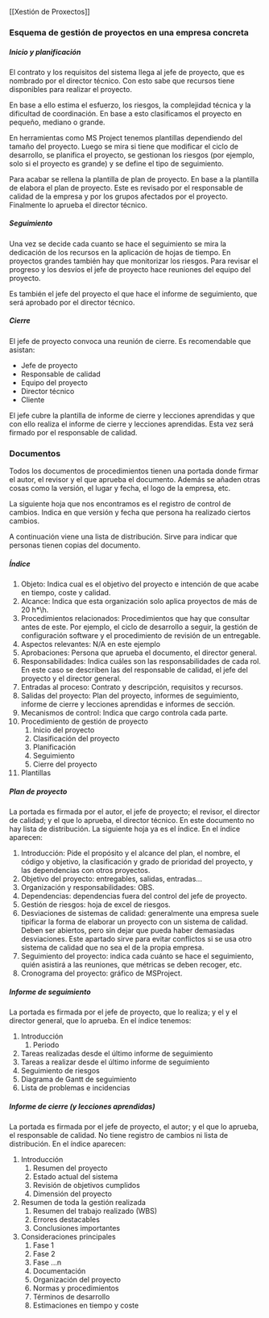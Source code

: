[[Xestión de Proxectos]]

### Esquema de gestión de proyectos en una empresa concreta
##### Inicio y planificación
El contrato y los requisitos del sistema llega al jefe de proyecto, que es nombrado por el director técnico. Con esto sabe que recursos tiene disponibles para realizar el proyecto. 

En base a ello estima el esfuerzo, los riesgos, la complejidad técnica y la dificultad de coordinación. En base a esto clasificamos el proyecto en pequeño, mediano o grande. 

En herramientas como MS Project tenemos plantillas dependiendo del tamaño del proyecto. Luego se mira si tiene que modificar el ciclo de desarrollo, se planifica el proyecto, se gestionan los riesgos (por ejemplo, solo si el proyecto es grande) y se define el tipo de seguimiento. 

Para acabar se rellena la plantilla de plan de proyecto. En base a la plantilla de elabora el plan de proyecto. Este es revisado por el responsable de calidad de la empresa y por los grupos afectados por el proyecto. Finalmente lo aprueba el director técnico.

##### Seguimiento
Una vez se decide cada cuanto se hace el seguimiento se mira la dedicación de los recursos en la aplicación de hojas de tiempo. En proyectos grandes también hay que monitorizar los riesgos. Para revisar el progreso y los desvíos el jefe de proyecto hace reuniones del equipo del proyecto. 

Es también el jefe del proyecto el que hace el informe de seguimiento, que será aprobado por el director técnico.

##### Cierre
El jefe de proyecto convoca una reunión de cierre. Es recomendable que asistan:
+ Jefe de proyecto
+ Responsable de calidad
+ Equipo del proyecto
+ Director técnico
+ Cliente

El jefe cubre la plantilla de informe de cierre y lecciones aprendidas y que con ello realiza el informe de cierre y lecciones aprendidas. Esta vez será firmado por el responsable de calidad.

### Documentos
Todos los documentos de procedimientos tienen una portada donde firmar el autor, el revisor y el que aprueba el documento. Además se añaden otras cosas como la versión, el lugar y fecha, el logo de la empresa, etc.

La siguiente hoja que nos encontramos es el registro de control de cambios. Indica en que versión y fecha que persona ha realizado ciertos cambios. 

A continuación viene una lista de distribución. Sirve para indicar que personas tienen copias del documento. 

##### Índice
1. Objeto: Indica cual es el objetivo del proyecto e intención de que acabe en tiempo, coste y calidad.
2. Alcance: Indica que esta organización solo aplica proyectos de más de 20 h*\h.
3. Procedimientos relacionados: Procedimientos que hay que consultar antes de este. Por ejemplo, el ciclo de desarrollo a seguir, la gestión de configuración software y el procedimiento de revisión de un entregable.
4. Aspectos relevantes: N/A en este ejemplo
5. Aprobaciones: Persona que aprueba el documento, el director general.
6. Responsabilidades: Indica cuáles son las responsabilidades de cada rol. En este caso se describen las del responsable de calidad, el jefe del proyecto y el director general.
7. Entradas al proceso: Contrato y descripción, requisitos y recursos.
8. Salidas del proyecto: Plan del proyecto, informes de seguimiento, informe de cierre y lecciones aprendidas e informes de sección.
9. Mecanismos de control: Indica que cargo controla cada parte.
10. Procedimiento de gestión de proyecto
	1. Inicio del proyecto
	2. Clasificación del proyecto
	3. Planificación
	4. Seguimiento
	5. Cierre del proyecto
11. Plantillas 

##### Plan de proyecto
La portada es firmada por el autor, el jefe de proyecto; el revisor, el director de calidad; y el que lo aprueba, el director técnico. En este documento no hay lista de distribución. La siguiente hoja ya es el índice. En el índice aparecen:
1. Introducción: Pide el propósito y el alcance del plan, el nombre, el código y objetivo, la clasificación y grado de prioridad del proyecto, y las dependencias con otros proyectos.
2. Objetivo del proyecto: entregables, salidas, entradas...
3. Organización y responsabilidades: OBS.
4. Dependencias: dependencias fuera del control del jefe de proyecto.
5. Gestión de riesgos: hoja de excel de riesgos.
6. Desviaciones de sistemas de calidad: generalmente una empresa suele tipificar la forma de elaborar un proyecto con un sistema de calidad. Deben ser abiertos, pero sin dejar que pueda haber demasiadas desviaciones. Este apartado sirve para evitar conflictos si se usa otro sistema de calidad que no sea el de la propia empresa.
7. Seguimiento del proyecto: indica cada cuánto se hace el seguimiento, quién asistirá a las reuniones, que métricas se deben recoger, etc.
8. Cronograma del proyecto: gráfico de MSProject.

##### Informe de seguimiento
La portada es firmada por el jefe de proyecto, que lo realiza; y el y el director general, que lo aprueba. En el índice tenemos:
1. Introducción
	1. Periodo
2. Tareas realizadas desde el último informe de seguimiento
3. Tareas a realizar desde el último informe de seguimiento
4. Seguimiento de riesgos
5. Diagrama de Gantt de seguimiento
6. Lista de problemas e incidencias

##### Informe de cierre (y lecciones aprendidas)
La portada es firmada por el jefe de proyecto, el autor; y el que lo aprueba, el responsable de calidad. No tiene registro de cambios ni lista de distribución. En el índice aparecen:
1. Introducción
	1. Resumen del proyecto
	2. Estado actual del sistema
	3. Revisión de objetivos cumplidos
	4. Dimensión del proyecto
2. Resumen de toda la gestión realizada
	1. Resumen del trabajo realizado (WBS)
	2. Errores destacables
	3. Conclusiones importantes
3. Consideraciones principales 
	1. Fase 1
	2. Fase 2
	3. Fase ...n
	4. Documentación
	5. Organización del proyecto
	6. Normas y procedimientos
	7. Términos de desarrollo
	8. Estimaciones en tiempo y coste